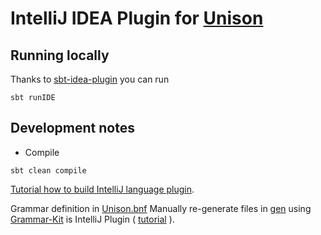 # IntelliJ IDEA Plugin for [Unison](https://www.unison-lang.org/)

## Running locally

Thanks to [sbt-idea-plugin](https://github.com/JetBrains/sbt-idea-plugin) you can run

```shell
sbt runIDE
```

## Development notes

* Compile

```shell
sbt clean compile
```

[Tutorial how to build IntelliJ language plugin](https://plugins.jetbrains.com/docs/intellij/custom-language-support-tutorial.html).

Grammar definition in [Unison.bnf](./src/main/scala/intellij/unison/language/Unison.bnf)
Manually re-generate files in [gen](./gen) using [Grammar-Kit](https://github.com/JetBrains/Grammar-Kit) is IntelliJ Plugin
( [tutorial](https://github.com/JetBrains/Grammar-Kit/blob/master/TUTORIAL.md) ).
